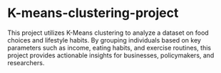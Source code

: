 # K-means-clustering-project
This project utilizes K-Means clustering to analyze a dataset on food choices and lifestyle habits. By grouping individuals based on key parameters such as income, eating habits, and exercise routines, this project provides actionable insights for businesses, policymakers, and researchers.
